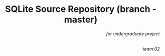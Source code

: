 <h1 align="center">SQLite Source Repository (branch - master)</h1>
<h6 align="right">for undergraduate project</h6>
<h6 align="right">team 02</h6>
